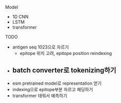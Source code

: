 Model
- 1D CNN
- LSTM
- transformer

TODO
- antigen seq 1023으로 자르기
  - epitope 위치 고려, epitope position reindexing
- batch converter로 tokenizing하기
  - 
- esm pretrained model로 representation 얻기
- indexing으로 epitope부분 자르고 패딩하기
- transformer 태워서 예측하기